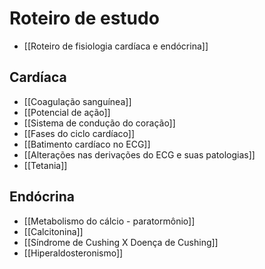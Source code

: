 # Roteiro de estudo 
* [[Roteiro de fisiologia cardíaca e endócrina]]
## Cardíaca 
* [[Coagulação sanguínea]]
* [[Potencial de ação]]
* [[Sistema de condução do coração]]
* [[Fases do ciclo cardíaco]]
* [[Batimento cardíaco no ECG]]
* [[Alterações nas derivações do ECG e suas patologias]]
* [[Tetania]]
## Endócrina
* [[Metabolismo do cálcio - paratormônio]]
* [[Calcitonina]]
* [[Síndrome de Cushing X Doença de Cushing]]
* [[Hiperaldosteronismo]]


